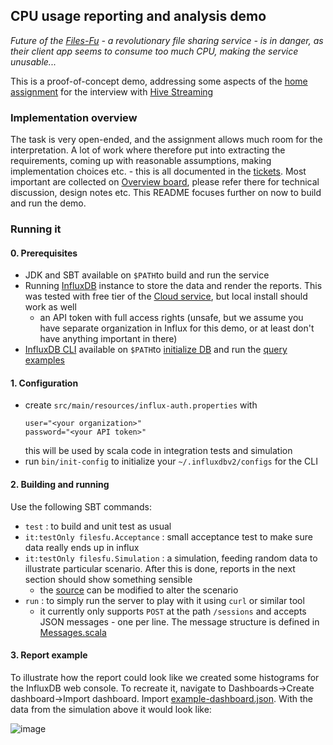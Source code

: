 CPU usage reporting and analysis demo
-----------------------------

_Future of the [Files-Fu](../.. "assignment mentions both 'FilesForYou' and 'FilesFromYou', I came up with this variant instead - IMO cooler and punchier. BTW I'd like to retain the rights for the name, maybe one day I'll use it for a startup :)") - a revolutionary file sharing service - is in danger, as their client app seems to consume too much CPU, 
making the service unusable..._

This is a proof-of-concept demo, addressing some aspects of the [home assignment](Hive_Streaming_Backend_Home_Assignment.pdf) for the interview with [Hive Streaming](https://www.hivestreaming.com/)


### Implementation overview 

The task is very open-ended, and the assignment allows much room for the interpretation. A lot of work where therefore put into extracting the requirements, 
coming up with reasonable assumptions, making implementation choices etc. - this is all documented in the [tickets](../../issues/). 
Most important are collected on [Overview board](../../projects/5), please refer there for technical discussion, design notes etc. 
This README focuses further on now to build and run the demo.  

### Running it

#### 0. Prerequisites

- JDK and SBT available on `$PATH`to build and run the service
- Running [InfluxDB](https://www.influxdata.com/get-influxdb/) instance to store the data and render the reports. 
  This was tested with free tier of the [Cloud service](https://www.influxdata.com/products/influxdb-cloud/), but local install should work as well   
  - an API token with full access rights (unsafe, but we assume you have separate organization in Influx for this demo, or at least don't have anything important in there)
- [InfluxDB CLI](https://github.com/influxdata/influx-cli)  available on `$PATH`to [initialize DB](bin/reset-data) and run the [query examples](src/main/flux)

#### 1. Configuration

- create `src/main/resources/influx-auth.properties` with 
  ```
  user="<your organization>"
  password="<your API token>"
  ```
  this will be used by scala code in integration tests and simulation 
- run `bin/init-config` to initialize your `~/.influxdbv2/configs` for the CLI

#### 2. Building and running

Use the following SBT commands:
- `test` : to build and unit test as usual
- `it:testOnly filesfu.Acceptance` : small acceptance test to make sure data really ends up in influx
- `it:testOnly filesfu.Simulation` : a simulation, feeding random data to illustrate particular scenario. After this is done, reports in the next section should show something sensible
   - the [source](src/it/scala/filesfu/Simulation.scala) can be modified to alter the scenario
- `run` : to simply run the server to play with it using `curl` or similar tool
  - it currently only supports `POST` at the path `/sessions` and accepts JSON messages - one per line. The message structure is defined
    in [Messages.scala](src/main/scala/filesfu/collector/protocol/Messages.scala)

#### 3. Report example

To illustrate how the report could look like we created some histograms for the InfluxDB web console. To recreate it, navigate to Dashboards->Create dashboard->Import dashboard. Import [example-dashboard.json](src/main/flux/example-dashboard.json). With the data from the simulation above it would look like:

![image](https://user-images.githubusercontent.com/8439412/140663667-8b7b20ff-8b7a-4ba4-9f7a-0518aa75df9d.png)
